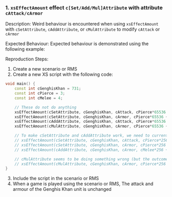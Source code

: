 ### 1. `xsEffectAmount` effect `c[Set/Add/Mul]Attribute` with attribute `cAttack/cArmor`

Description: Weird behaviour is encountered when using `xsEffectAmount` with `cSetAttribute`, `cAddAttribute`, or `cMulAttribute` to modify `cAttack` or `cArmor`

Expected Behaviour: Expected behaviour is demonstrated using the following example:

Reproduction Steps:

1. Create a new scenario or RMS
2. Create a new XS script with the following code:
```cpp
void main() {
    const int cGenghisKhan = 731;
    const int cPierce = 3;
    const int cMelee = 4;

    // These do not do anything
    xsEffectAmount(cSetAttribute, cGenghisKhan, cAttack, cPierce*65536 + 5);
    xsEffectAmount(cSetAttribute, cGenghisKhan, cArmor, cPierce*65536 + 5);
    xsEffectAmount(cAddAttribute, cGenghisKhan, cAttack, cPierce*65536 + 5);
    xsEffectAmount(cMulAttribute, cGenghisKhan, cArmor, cPierce*65536 + 5);

    // To make cSetAttribute and cAddAttribute work, we need to currently use the old format:
    // xsEffectAmount(cSetAttribute, cGenghisKhan, cAttack, cPierce*256 + 5);
    // xsEffectAmount(cSetAttribute, cGenghisKhan, cArmor, cPierce*256 + 5);
    // xsEffectAmount(cAddAttribute, cGenghisKhan, cArmor, cMelee*256 + 5);

    // cMulAttribute seems to be doing something wrong (but the outcome is consistent) with it's outcome:
    // xsEffectAmount(cMulAttribute, cGenghisKhan, cArmor, cPierce*256 + 5);
}
```
3. Include the script in the scenario or RMS
4. When a game is played using the scenario or RMS, The attack and armour of the Genghis Khan unit is unchanged

